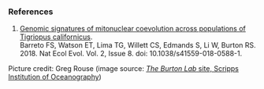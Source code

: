 ### References

1. [Genomic signatures of mitonuclear coevolution across populations of Tigriopus
   californicus](https://europepmc.org/article/MED/29988158).\
   Barreto FS, Watson ET, Lima TG, Willett CS, Edmands S, Li W, Burton RS.
   2018.
   Nat Ecol Evol.
   Vol. 2, Issue 8.
   doi: 10.1038/s41559-018-0588-1.

Picture credit: Greg Rouse (image source: [*The Burton Lab* site, Scripps Institution of Oceanography](http://burtonlab.weebly.com/store/c1/Featured_Products.html))
